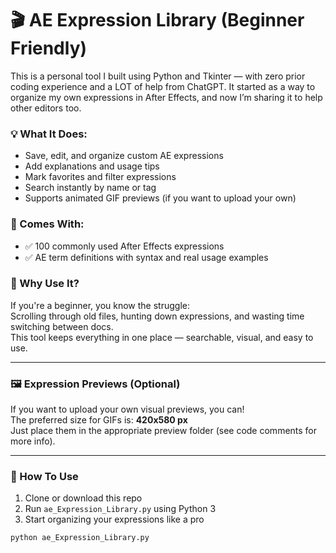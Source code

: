 # 🎬 AE Expression Library (Beginner Friendly)

This is a personal tool I built using Python and Tkinter — with zero prior coding experience and a LOT of help from ChatGPT. It started as a way to organize my own expressions in After Effects, and now I’m sharing it to help other editors too.

### 💡 What It Does:
- Save, edit, and organize custom AE expressions
- Add explanations and usage tips
- Mark favorites and filter expressions
- Search instantly by name or tag
- Supports animated GIF previews (if you want to upload your own)

### 📁 Comes With:
- ✅ 100 commonly used After Effects expressions
- ✅ AE term definitions with syntax and real usage examples

### 🧠 Why Use It?
If you're a beginner, you know the struggle:  
Scrolling through old files, hunting down expressions, and wasting time switching between docs.  
This tool keeps everything in one place — searchable, visual, and easy to use.

---

### 🖼️ Expression Previews (Optional)
If you want to upload your own visual previews, you can!  
The preferred size for GIFs is: **420x580 px**  
Just place them in the appropriate preview folder (see code comments for more info).

---

### 🚀 How To Use
1. Clone or download this repo
2. Run `ae_Expression_Library.py` using Python 3
3. Start organizing your expressions like a pro

```bash
python ae_Expression_Library.py
